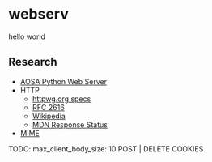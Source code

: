 # webserv
hello world

## Research
- [AOSA Python Web Server](https://aosabook.org/en/500L/a-simple-web-server.html)
- HTTP
  - [httpwg.org specs](https://httpwg.org/specs/)
  - [RFC 2616](https://www.rfc-editor.org/rfc/rfc2616)
  - [Wikipedia](https://en.wikipedia.org/wiki/HTTP)
  - [MDN Response Status](https://developer.mozilla.org/en-US/docs/Web/HTTP/Status)
- [MIME](https://en.wikipedia.org/wiki/MIME)


TODO:
    max_client_body_size: 10
    POST | DELETE
    COOKIES